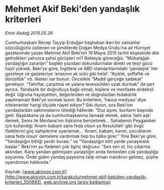 # Mehmet Akif Beki'den yandaşlık kriterleri

*Emin Akdağ 2015.05.26*

<div class="pNewsDetailMainContent ctx_content" itemprop="articleBody">
 <p>
  Cumhurbaşkanı Recep Tayyip Erdoğan başbakan iken bir zamanlar sözcülüğünü üstlenen ve şimdilerde Doğan Medya Grubu’na ait Hürriyet gazetesinde yazan Mehmet Akif Beki’nin 19 Mayıs 2015 tarihli köşesinde dile getirdikleri yalnızca şahsi görüşleri mi? Bekleyip göreceğiz. “Mübalağalı yandaşlığın zararları” başlıklı yazıdaki dokundurmalar direkt ve tesir gücü hayli yüksek. Beki’ye göre, İngiltere ve ABD standartlarındaki ‘yandaşlık’ her gazeteye ve gazeteciye ‘anasının ak sütü gibi helal’. “Açıklık, şeffaflık ve dürüstlük” vb. ilkeleri var bunun. Öncelikle “Maddi gerçeğe sadakat” gerekiyor. “Tahrifat, çarpıtma ve yalana tevessülden uzak durmak” da şart ayrıca. Yandaşlık bir doğrultuya bağlı olmalı, kişilere ve menfaate endeksli değil. Uğruna haysiyetten, değerlerden ve doğrulardan fedakârlık yapılmamalı! Beki’ye sormak lazım: Bu kriterlere, ‘havuz medyası’ diye nitelenenler hangi ölçüde riayet ediyor? Sıkı durun, sıra Beki’nin yandaşlardan sakınmalarını istediği hâllerde: “Doz aşımı, bunların başında gelir. Başbakana ya da cumhurbaşkanına ilanıaşk etmek, adına ‘ilahi aşk’ demek, Şems ile Mevlana’nın ilişkisine benzetmek… Sahabenin Peygamber için kullandığı ‘Anam-babam sana feda olsun ya Resulullah’ gibi övgü ifadelerini güç sahiplerine uyarlamak… ‘Anam, babam, karım, çocuklarım sana feda olsun’ demelere vardırmak hep bu bâba girer.” Yine Beki’ye göre, “Yandaşlığın bittiği yerdir burası.” ve “Yandaşlığın bitti yerde yanaşmalık başlar.” Beki’nin şu ifadeleri çok ilginç doğrusu: “Sen sen ol, hiç çıkarma aklından. Karşı yandan gelmişsen yanaştığın anda herkesten çok yandaşlığa soyunma. Önde giden yandaş payesine talip olman inandırıcı gelmez, şüphe uyandırırsın hakkında.”
 </p>
</div>


Kaynak: [www.aksiyon.com.tr](http://www.aksiyon.com.tr/karakutu/mehmet-akif-bekiden-yandaslik-kriterleri_550993), [web.archive.org (arşiv bağlantısı)](http://web.archive.org/web/20151214164131/http://www.aksiyon.com.tr/karakutu/mehmet-akif-bekiden-yandaslik-kriterleri_550993)
